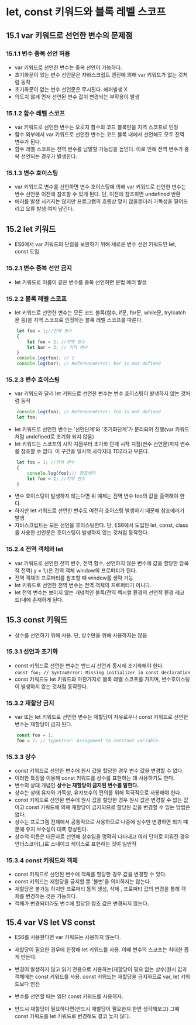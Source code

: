 # let, const 키워드와 블록 레벨 스코프

## 15.1 var 키워드로 선언한 변수의 문제점

### 15.1.1 변수 중복 선언 허용
- var 키워드로 선언한 변수는 중복 선언이 가능하다.
- 초기화문이 있는 변수 선언문은 자바스크립트 엔진에 의해 var 키워드가 없는 것처럼 동작
- 초기화문이 없는 변수 선언문은 무시된다. 에러발생 X
- 의도치 않게 먼저 선언된 변수 값이 변경되는 부작용이 발생

### 15.1.2 함수 레벨 스코프
- var 키워드로 선언한 변수는 오로지 함수의 코드 블록만을 지역 스코프로 인정
- 함수 외부에서 var 키워드로 선언한 변수는 코드 블록 내에서 선언해도 모두 전역 변수가 된다.
- 함수 레벨 스코프는 전역 변수를 남발할 가능성을 높인다. 이로 인해 전역 변수가 중복 선언되는 경우가 발생한다.


### 15.1.3 변수 호이스팅
- var 키워드로 변수를 선언하면 변수 호이스팅에 의해 var 키워드로 선언한 변수는 변수 선언문 이전에 참조할 수 있게 된다. 단, 이전에 참조하면 undefined 반환
- 에러를 발생 시키지는 않지만 프로그램의 흐름상 맞지 않을뿐더러 가독성을 떨어뜨리고 오류 발생 여지 남긴다.

## 15.2 let 키워드
- ES6에서 var 키워드의 단점을 보완하기 위해 새로운 변수 선언 키워드인 let, const 도입

### 15.2.1 변수 중복 선언 금지
- let 키워드로 이름이 같은 변수를 중복 선언하면 문법 에러 발생

### 15.2.2 블록 레벨 스코프
- let 키워드로 선언한 변수는 모든 코드 블록(함수, if문, for문, while문, try/catch 문 등)을 지역 스코프로 인정하는 블록 레벨 스코프를 따른다.
```javascript
    let foo = 1;//전역 변수
    {
        let foo = 2; //지역 변수
        let bar = 3; // 지역 변수
    }
    console.log(foo); // 1
    console.log(bar); // ReferenceError: bar is not defined
```
### 15.2.3 변수 호이스팅
- var 키워드와 달리 let 키워드로 선언한 변수는 변수 호이스팅이 발생하지 않는 것처럼 동작
```javascript
    console.log(foo); // ReferenceError: foo is not defined
    let foo;
```
- let 키워드로 선언한 변수는 '선언단계'와 '초기화단계'가 분리되어 진행(var 키워드처럼 undefined로 초기화 되지 않음)
- let 키워드는 스코프의 시작 지점부터 초기화 단계 시작 지점(변수 선언문)까지 변수를 참조할 수 없다. 이 구간을 일시적 사각지대 TDZ라고 부른다.

```javascript
    let foo = 1; //전역 변수
    {
        console.log(foo);// 참조에러
        let foo = 2; //지역 변수
    }
```
- 변수 호이스팅이 발생하지 않는다면 위 예제는 전역 변수 foo의 값을 출력해야 한다.
- 하지만 let 키워드로 선언한 변수도 여전히 호이스팅 발생하기 때문에 참조에러가 발생
- 자바스크립트는 모든 선언을 호이스팅한다. 단, ES6에서 도입된 let, const, class를 사용한 선언문은 호이스팅이 발생하지 않는 것처럼 동작한다.

### 15.2.4 전역 객체와 let
- var 키워드로 선언한 전역 변수, 전역 함수, 선언하지 않은 변수에 값을 할당한 암묵적 전역( y  = 1;)은 전역 객체 window의 프로퍼티가 된다. 
- 전역 객체의 프로퍼티를 참조할 때 window를 생략 가능
- let 키워드로 선언한 전역 변수는 전역 객체의 프로퍼티가 아니다.
- let 전역 변수는 보이지 않는 개념적인 블록(전역 렉시컬 환경의 선언적 환경 레코드)내에 존재하게 된다.

## 15.3 const 키워드
- 상수를 선언하기 위해 사용. 단, 상수만을 위해 사용하지는 않음

### 15.3.1 선언과 초기화
- const 키워드로 선언한 변수는 반드시 선언과 동시에 초기화해야 한다.  
`const foo; // SyntaxError: Missing initializer in const declaration`  
- const 키워드도 let 키워드와 마찬가지로 블록 레벨 스코프를 가지며, 변수호이스팅이 발생하지 않는 것처럼 동작한다.

### 15.3.2 재할당 금지
- var 또는 let 키워드로 선언한 변수는 재할당이 자유로우나 const 키워드로 선언한 변수는 재할당이 금지 된다.
```javascript
    const foo = 1;
    foo = 2; // TypeError: Assignment to constant variable.
```

### 15.3.3 상수
- const 키워드로 선언한 변수에 원시 값을 할당한 경우 변수 값을 변경할 수 없다.
- 이러한 특징을 이용해 const 키워드를 상수를 표현하는 데 사용하기도 한다.
- 변수의 상대 개념인 **상수는 재할당이 금지된 변수를 말한다.**
- 상수는 상태 유지와 가독성, 유지보수의 편의를 위해 적극적으로 사용해야 한다.
- const 키워드로 선언된 변수에 원시 값을 할당한 경우 원시 값은 변경할 수 없는 값이고 const 키워드에 의해 재할당이 금지되므로 할당된 값을 변경할 수 있는 방법은 없다.
- 상수는 프로그램 전체에서 공통적으로 사용하므로 나중에 상수만 변경하면 되기 때문에 유지 보수성이 대폭 향상된다.
- 상수의 이름은 대문자로 선언해 상수임을 명확히 나타내고 여러 단어로 이뤄진 경우 언더스코어(_)로 스네이크 케이스로 표현하는 것이 일반적

### 15.3.4 const 키워드와 객체
- const 키워드로 선언된 변수에 객체를 할당한 경우 값을 변경할 수 있다.
- const 키워드는 재할당을 금지할 뿐 '불변'을 의미하지는 않는다.
- 재할당은 불가능 하지만 프로퍼티 동적 생성, 삭제 , 프로퍼티 값의 변경을 통해 객체를 변경하는 것은 가능하다. 
- 객체가 변경되더라도 변수에 할당된 참조 값은 변경되지 않는다.

## 15.4 var VS let VS const
- ES6를 사용한다면 var 키워드는 사용하지 않는다.
- 재할당이 필요한 경우에 한정해 let 키워드를 사용. 이때 변수의 스코프는 최대한 좁게 만든다.
- 변경이 발생하지 않고 읽기 전용으로 사용하는(재할당이 필요 없는 상수)원시 값과 객체에는 const 키워드를 사용. const 키워드는 재할당을 금지하므로 var, let 키워드보다 안전

- 변수를 선언할 때는 일단 const 키워드를 사용하자.
- 반드시 재할당이 필요하다면(반드시 재할당이 필요한지 한번 생각해보고) 그때 const 키워드를 let 키워드로 변경해도 결코 늦지 않다.
